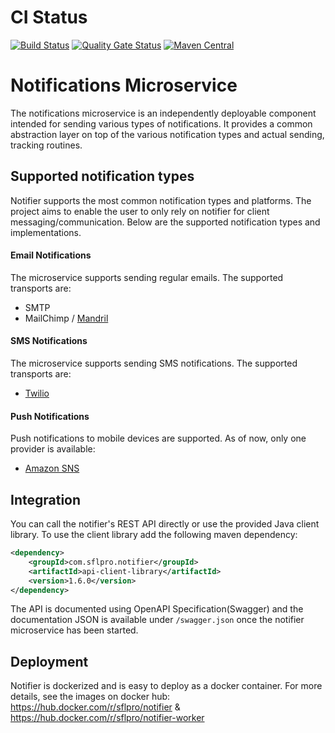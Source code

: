 # CI Status
[![Build Status](https://travis-ci.org/sflpro/notifier.svg?branch=master)](https://travis-ci.org/sflpro/notifier)
[![Quality Gate Status](https://sonarcloud.io/api/project_badges/measure?project=com.sflpro.notifier%3Anotifier&metric=alert_status)](https://sonarcloud.io/dashboard?id=com.sflpro.notifier%3Anotifier)
[![Maven Central](https://maven-badges.herokuapp.com/maven-central/com.sflpro.notifier/notifier/badge.svg)](https://maven-badges.herokuapp.com/maven-central/com.sflpro.notifier/notifier/)

# Notifications Microservice
The notifications microservice is an independently deployable component intended for sending various types of notifications. 
It provides a common abstraction layer on top of the various notification types and actual sending, tracking routines.

## Supported notification types
Notifier supports the most common notification types and platforms. The project aims to enable the user to only 
rely on notifier for client messaging/communication. Below are the supported notification types and implementations.

#### Email Notifications

The microservice supports sending regular emails. The supported transports are:
* SMTP
* MailChimp / [Mandril](https://mandrill.com/)

#### SMS Notifications

The microservice supports sending SMS notifications. The supported transports are:
* [Twilio](https://www.twilio.com/) 

#### Push Notifications

Push notifications to mobile devices are supported. As of now, only one provider is available: 
* [Amazon SNS](https://aws.amazon.com/sns/)

## Integration

You can call the notifier's REST API directly or use the provided Java client library. To use the client library add the 
following maven dependency:
```xml
<dependency>
    <groupId>com.sflpro.notifier</groupId>
    <artifactId>api-client-library</artifactId>
    <version>1.6.0</version>
</dependency>
```

The API is documented using OpenAPI Specification(Swagger) and the documentation JSON is available under `/swagger.json` 
once the notifier microservice has been started. 

## Deployment

Notifier is dockerized and is easy to deploy as a docker container. For more details, see the images on docker hub:  
https://hub.docker.com/r/sflpro/notifier & https://hub.docker.com/r/sflpro/notifier-worker
